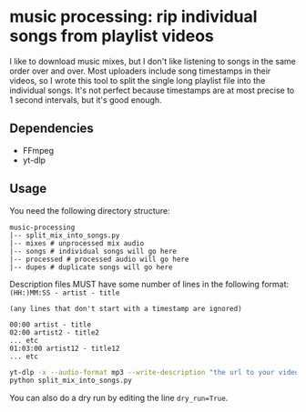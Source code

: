 # music processing: rip individual songs from playlist videos

I like to download music mixes, but I don't like listening to songs in the same order over and over. Most uploaders include song timestamps in their videos, so I wrote this tool to split the single long playlist file into the individual songs. It's not perfect because timestamps are at most precise to 1 second intervals, but it's good enough.

## Dependencies

- FFmpeg
- yt-dlp

## Usage

You need the following directory structure: 

```
music-processing
|-- split_mix_into_songs.py
|-- mixes # unprocessed mix audio
|-- songs # individual songs will go here
|-- processed # processed audio will go here
|-- dupes # duplicate songs will go here
```

Description files MUST have some number of lines in the following format: `(HH:)MM:SS - artist - title`

```
(any lines that don't start with a timestamp are ignored)

00:00 artist - title
02:00 artist2 - title2
... etc
01:03:00 artist12 - title12
... etc
```

```sh
yt-dlp -x --audio-format mp3 --write-description "the url to your video and/or playlist"
python split_mix_into_songs.py
```

You can also do a dry run by editing the line `dry_run=True`.
